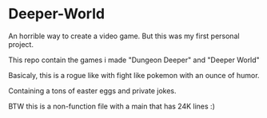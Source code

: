 # Deeper-World

An horrible way to create a video game. But this was my first personal project.

This repo contain the games i made "Dungeon Deeper" and "Deeper World"

Basicaly, this is a rogue like with fight like pokemon with an ounce of humor.

Containing a tons of easter eggs and private jokes. 

BTW this is a non-function file with a main that has 24K lines :)
